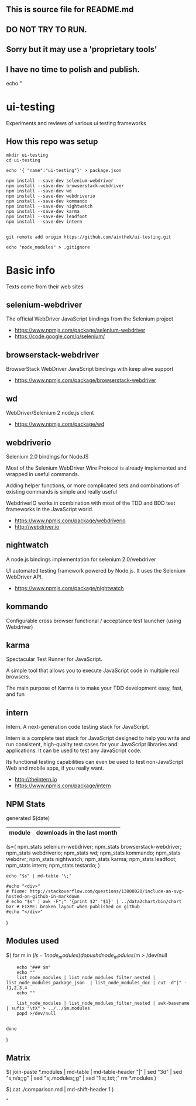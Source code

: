 ## This is source file for README.md
## DO NOT TRY TO RUN.
## Sorry but it may use a 'proprietary tools'
## I have no time to polish and publish.

echo "


# ui-testing

Experiments and reviews of various ui testing frameworks

## How this repo was setup
  
	mkdir ui-testing
	cd ui-testing

	echo '{ "name":"ui-testing"}' > package.json

	npm install --save-dev selenium-webdriver
	npm install --save-dev browserstack-webdriver
	npm install --save-dev wd
	npm install --save-dev webdriverio
	npm install --save-dev kommando
	npm install --save-dev nightwatch
	npm install --save-dev karma
	npm install --save-dev leadfoot
	npm install --save-dev intern


	git remote add origin https://github.com/ainthek/ui-testing.git

	echo "node_modules" > .gitignore

# Basic info

Texts come from their web sites 

## selenium-webdriver
The official WebDriver JavaScript bindings from the Selenium project

- <https://www.npmjs.com/package/selenium-webdriver>
- <https://code.google.com/p/selenium/>


## browserstack-webdriver

BrowserStack WebDriver JavaScript bindings with keep alive support

- <https://www.npmjs.com/package/browserstack-webdriver>

## wd
WebDriver/Selenium 2 node.js client

- <https://www.npmjs.com/package/wd>

## webdriverio
Selenium 2.0 bindings for NodeJS

Most of the Selenium WebDriver Wire Protocol is already implemented and wrapped in useful commands.

Adding helper functions, or more complicated sets 
and combinations of existing commands is simple and really useful

WebdriverIO works in combination with most of the TDD and BDD test frameworks in the JavaScript world.


- <https://www.npmjs.com/package/webdriverio>
- <http://webdriver.io>

## nightwatch
A node.js bindings implementation for selenium 2.0/webdriver

UI automated testing framework powered by Node.js. It uses the Selenium WebDriver API.

- <https://www.npmjs.com/package/nightwatch>

## kommando
Configurable cross browser functional / acceptance test launcher (using Webdriver)

## karma
Spectacular Test Runner for JavaScript.

A simple tool that allows you to execute JavaScript code in multiple real browsers.

The main purpose of Karma is to make your TDD development easy, fast, and fun


## intern

Intern. A next-generation code testing stack for JavaScript.

Intern is a complete test stack for JavaScript designed to help you write and run consistent, 
high-quality test cases for your JavaScript libraries and applications.
It can be used to test any JavaScript code. 

Its functional testing capabilities can even be used to test non-JavaScript Web and mobile apps, if you really want.

- <http://theintern.io>
- <https://www.npmjs.com/package/intern>



## NPM Stats

generated $(date)

| module| downloads in the last month | 
|------	|-----------------------------|
$(
	s=$(
	npm_stats selenium-webdriver;
	npm_stats browserstack-webdriver;
	npm_stats webdriverio;
	npm_stats wd;
	npm_stats kommando;
	npm_stats webdrvr;
	npm_stats nightwatch;
	npm_stats karma;
	npm_stats leadfoot;
	npm_stats intern;
	npm_stats testardo;
	)

	echo "$s" | md-table '\;'

	#echo "<div>"
	# fixme: http://stackoverflow.com/questions/13808020/include-an-svg-hosted-on-github-in-markdown
	# echo "$s" | awk -F";" '{print $2" "$1}' | ../data2chart/bin/chart bar # FIXME: broken layout when published on github
	#echo "</div>"
)

## Modules used

$(
	for m in $(ls -1 node_modules)
	do
		pushd node_modules/$m > /dev/null 

		echo "### $m"
		echo ""
		list_node_modules | list_node_modules_filter_nested | list_node_modules_package_json  | list_node_modules_doc | cut -d"|" -f1,2,3,4
		echo ""
		
		list_node_modules | list_node_modules_filter_nested | awk-basename | sufix "\tX" > ../../$m.modules
		popd >/dev/null


	done
)

## Matrix

$(
	join-paste *.modules | md-table | md-table-header "|" | sed "3d" | sed "s;n/a;;g" | sed "s;\.modules;;g" | sed "1 s;\.txt;;"
	rm *.modules
)


$(
	cat ./comparison.md | md-shift-header 1
)

"